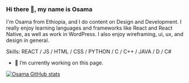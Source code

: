 ### Hi there 👋, my name is Osama

I'm Osama from Ethiopia, and I do content on Design and Development. I really enjoy learning languages and frameworks like React and React Native, as well as work in WordPress. I also enjoy wireframing, ui, ux, and design in general.

Skills: REACT / JS / HTML / CSS / PYTHON / C / C++ / JAVA / D / C#

- 🔭 I’m currently working on this page. 

[![Osama GitHub stats](https://github-readme-stats.vercel.app/api?username=Osama-4488)](https://github.com/Osama-4488/github-readme-stats)
